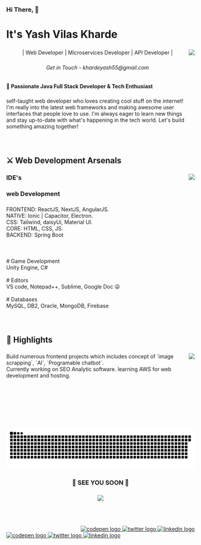 <h3 align="left">Hi There, 👋</h3>

<!-- ###

<br clear="both"> -->

<h1 align="left">It's Yash Vilas Kharde</h1>
 
###

<img align="right" height="200" src="https://media1.tenor.com/m/s9-dLmjOyv8AAAAC/anime-asta.gif"  />

###

<p align="center">| Web Developer |  Microservices Developer | API Developer |</p>

###

<h6 align="center">Get in Touch - khardeyash55@gmail.com</h6>

###

<h4 align="left">🌟 Passionate Java Full Stack Developer & Tech Enthusiast </h4>

###

<p align="left">self-taught web developer who loves creating cool stuff on the internet! I'm really into the latest web frameworks and making awesome user interfaces that people love to use. I'm always eager to learn new things and stay up-to-date with what's happening in the tech world. Let's build something amazing together!</p>

###

<br clear="both">

<h2 align="left">⚔ Web Development Arsenals</h2>

###

  <img align="right" height="200" src="https://media1.tenor.com/m/QioE-moSVdAAAAAC/spiderman.gif"  />

###

<h3 align="left">IDE's</h3>

<h3 align="left">web Development</h3>

###

<p align="left">FRONTEND:  ReactJS, NextJS, AngularJS.<br>NATIVE:  Ionic | Capacitor, Electron.<br>CSS:  Tailwind, daisyUi, Material UI.<br>CORE:  HTML, CSS, JS.<br>BACKEND: Spring Boot </p>

###

<br clear="both">

<p align="left"># Game Development<br>Unity Engine, C#<br><br># Editors<br>VS code, Notepad++, Sublime, Google Doc 😜<br><br># Databases<br>MySQL, DB2, Oracle, MongoDB, Firebase</p>

###

<br clear="both">

<h2 align="left">🔞 Highlights</h2>

###

<img align="right" height="200" src="https://camo.githubusercontent.com/7a7e2f6b8e97f6e1c625f27017929c9fd032280a98f8fe594fc0736091e126c2/68747470733a2f2f7777772e696e76656e74617465712e636f6d2f6173736574732f707974686f6e2f736d616c6c2e676966"  />

###

<p align="left">Build numerous frontend projects which includes concept of  `image scrapping`, `AI`, `Programable chatbot`.<br>Currently working on SEO Analytic software. learning AWS for web development and hosting.</p>

###

<br clear="both">

<img src="https://raw.githubusercontent.com/YogeshKadu/YogeshKadu/main/assets/snake.svg" alt="Snake animation" />

###

<h3 align="center">🌟 SEE YOU SOON 🌟</h3>

###

<div align="center">
  <img height="200" src="https://media1.tenor.com/m/fsJSQx1YBOgAAAAC/hello-benizakura.gif"  />
</div>

###

<br clear="both">

###

<span align="left">
<span align="right">
<div>
  <a href="#" target="_blank">
    <img src="https://raw.githubusercontent.com/maurodesouza/profile-readme-generator/master/src/assets/icons/social/codepen/default.svg" width="34" height="24" alt="codepen logo"  />
  </a>
  <a href="#" target="_blank">
    <img src="https://raw.githubusercontent.com/maurodesouza/profile-readme-generator/master/src/assets/icons/social/twitter/default.svg" width="34" height="24" alt="twitter logo"  />
  </a>
  <a href="https://www.linkedin.com/in/yash-kharde-6b8888318/" target="_blank">
    <img src="https://raw.githubusercontent.com/maurodesouza/profile-readme-generator/master/src/assets/icons/social/linkedin/default.svg" width="34" height="24" alt="linkedin logo"  />
  </a>
  </div>
</span>
<span align="left">
<div>
  <a href="#" target="_blank">
    <img src="https://raw.githubusercontent.com/maurodesouza/profile-readme-generator/master/src/assets/icons/social/codepen/default.svg" width="34" height="24" alt="codepen logo"  />
  </a>
  <a href="#" target="_blank">
    <img src="https://raw.githubusercontent.com/maurodesouza/profile-readme-generator/master/src/assets/icons/social/twitter/default.svg" width="34" height="24" alt="twitter logo"  />
  </a>
  <a href="https://www.linkedin.com/in/yash-kharde-6b8888318/" target="_blank">
    <img src="https://raw.githubusercontent.com/maurodesouza/profile-readme-generator/master/src/assets/icons/social/linkedin/default.svg" width="34" height="24" alt="linkedin logo"  />
  </a>
  </div>
</span>
</span>

###
